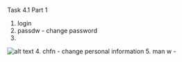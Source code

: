 Task 4.1
Part 1
1.	login
2.	passdw - change password
3.	
![alt text](figures/2.png)
4.	chfn - change personal information
5. 	man w - 
